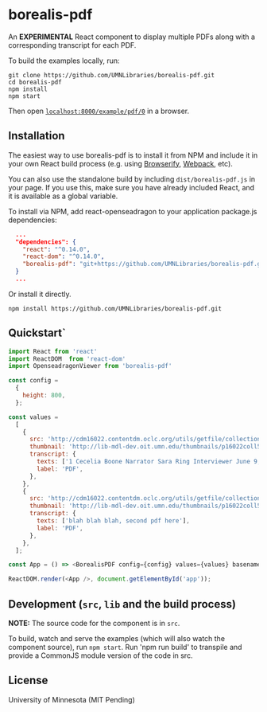 # borealis-pdf

An **EXPERIMENTAL** React component to display multiple PDFs along with a corresponding transcript for each PDF.

To build the examples locally, run:

```
git clone https://github.com/UMNLibraries/borealis-pdf.git
cd borealis-pdf
npm install
npm start
```

Then open [`localhost:8000/example/pdf/0`](http://localhost:8000/example/pdf/0) in a browser.

## Installation

The easiest way to use borealis-pdf is to install it from NPM and include it in your own React build process (e.g. using [Browserify](http://browserify.org), [Webpack](http://webpack.github.io/), etc).

You can also use the standalone build by including `dist/borealis-pdf.js` in your page. If you use this, make sure you have already included React, and it is available as a global variable.


To install via NPM, add react-openseadragon to your application package.js dependencies:

```JSON
  ...
  "dependencies": {
    "react": "^0.14.0",
    "react-dom": "^0.14.0",
    "borealis-pdf": "git+https://github.com/UMNLibraries/borealis-pdf.git#specify_a_commit_hash_here_to_make_yarn_happy"
  }
  ...
```
Or install it directly.

```
npm install https://github.com/UMNLibraries/borealis-pdf.git
```

## Quickstart`


```JavaScript
import React from 'react'
import ReactDOM  from 'react-dom'
import OpenseadragonViewer from 'borealis-pdf'

const config =
  {
    height: 800,
  };

const values =
  [
    {
      src: 'http://cdm16022.contentdm.oclc.org/utils/getfile/collection/p16022coll52/id/16/filename',
      thumbnail: 'http://lib-mdl-dev.oit.umn.edu/thumbnails/p16022coll52:16',
      transcript: {
        texts: ['1 Cecelia Boone Narrator Sara Ring Interviewer June 9, 2011 Minitex Oral History Project Minneapolis, Minnesota SR: Tell us how you got started working at Minitex. How did you end up in the job you are doing right now? CB: As always, there is a story. blah blah'],
        label: 'PDF',
      },
    },
    {
      src: 'http://cdm16022.contentdm.oclc.org/utils/getfile/collection/p16022coll52/id/17/filename',
      thumbnail: 'http://lib-mdl-dev.oit.umn.edu/thumbnails/p16022coll52:17',
      transcript: {
        texts: ['blah blah blah, second pdf here'],
        label: 'PDF',
      },
    },
  ];

const App = () => <BorealisPDF config={config} values={values} basename="/example" />;

ReactDOM.render(<App />, document.getElementById('app'));
```

## Development (`src`, `lib` and the build process)

**NOTE:** The source code for the component is in `src`.

To build, watch and serve the examples (which will also watch the component source), run `npm start`. Run 'npm run build' to transpile and provide a CommonJS module version of the code in src.

## License

University of Minnesota (MIT Pending)
